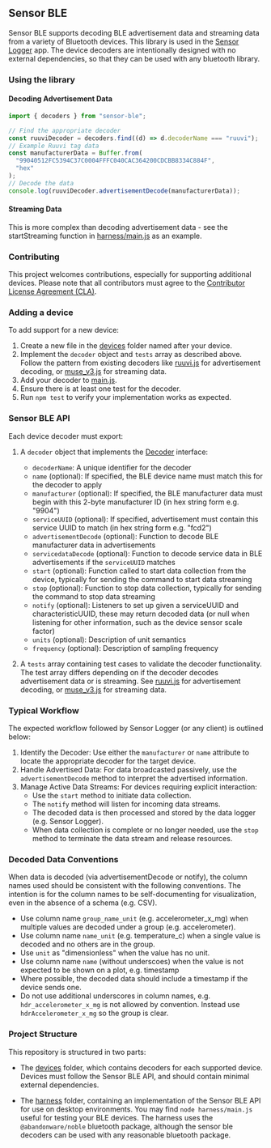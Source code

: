## Sensor BLE

Sensor BLE supports decoding BLE advertisement data and streaming data from a variety of Bluetooth devices. This library is used in the [Sensor Logger](https://www.tszheichoi.com/sensorlogger) app. The device decoders are intentionally designed with no external dependencies, so that they can be used with any bluetooth library.

### Using the library

#### Decoding Advertisement Data

```javascript
import { decoders } from "sensor-ble";

// Find the appropriate decoder
const ruuviDecoder = decoders.find((d) => d.decoderName === "ruuvi");
// Example Ruuvi tag data
const manufacturerData = Buffer.from(
  "99040512FC5394C37C0004FFFC040CAC364200CDCBB8334C884F",
  "hex"
);
// Decode the data
console.log(ruuviDecoder.advertisementDecode(manufacturerData));
```

#### Streaming Data

This is more complex than decoding advertisement data - see the startStreaming function in [harness/main.js](harness/main.js) as an example.

### Contributing

This project welcomes contributions, especially for supporting additional devices. Please note that all contributors must agree to the [Contributor License Agreement (CLA)](CLA.md).

### Adding a device

To add support for a new device:

1. Create a new file in the [devices](devices/) folder named after your device.
2. Implement the `decoder` object and `tests` array as described above. Follow the pattern from existing decoders like [ruuvi.js](devices/ruuvi.js) for advertisement decoding, or [muse_v3.js](devices/muse_v3.js) for streaming data.
3. Add your decoder to [main.js](main.js).
4. Ensure there is at least one test for the decoder.
5. Run `npm test` to verify your implementation works as expected.

### Sensor BLE API

Each device decoder must export:

1. A `decoder` object that implements the [Decoder](types.js) interface:

   - `decoderName`: A unique identifier for the decoder
   - `name` (optional): If specified, the BLE device name must match this for the decoder to apply
   - `manufacturer` (optional): If specified, the BLE manufacturer data must begin with this 2-byte manufacturer ID (in hex string form e.g. "9904")
   - `serviceUUID` (optional): If specified, advertisement must contain this service UUID to match (in hex string form e.g. "fcd2")
   - `advertisementDecode` (optional): Function to decode BLE manufacturer data in advertisements
   - `servicedataDecode` (optional): Function to decode service data in BLE advertisements if the `serviceUUID` matches
   - `start` (optional): Function called to start data collection from the device, typically for sending the command to start data streaming
   - `stop` (optional): Function to stop data collection, typically for sending the command to stop data streaming
   - `notify` (optional): Listeners to set up given a serviceUUID and characteristicUUID, these may return decoded data (or null when listening for other information, such as the device sensor scale factor)
   - `units` (optional): Description of unit semantics
   - `frequency` (optional): Description of sampling frequency

2. A `tests` array containing test cases to validate the decoder functionality. The test array differs depending on if the decoder decodes advertisement data or is streaming. See [ruuvi.js](devices/ruuvi.js) for advertisement decoding, or [muse_v3.js](devices/muse_v3.js) for streaming data.

### Typical Workflow

The expected workflow followed by Sensor Logger (or any client) is outlined below:

1. Identify the Decoder: Use either the `manufacturer` or `name` attribute to locate the appropriate decoder for the target device.
2. Handle Advertised Data: For data broadcasted passively, use the `advertisementDecode` method to interpret the advertised information.
3. Manage Active Data Streams: For devices requiring explicit interaction:
   - Use the `start` method to initiate data collection.
   - The `notify` method will listen for incoming data streams.
   - The decoded data is then processed and stored by the data logger (e.g. Sensor Logger).
   - When data collection is complete or no longer needed, use the `stop` method to terminate the data stream and release resources.

### Decoded Data Conventions

When data is decoded (via advertisementDecode or notify), the column names used should be consistent with the following conventions. The intention is for the column names to be self-documenting for visualization, even in the absence of a schema (e.g. CSV).

- Use column name `group_name_unit` (e.g. accelerometer_x_mg) when multiple values are decoded under a group (e.g. accelerometer).
- Use column name `name_unit` (e.g. temperature_c) when a single value is decoded and no others are in the group.
- Use `unit` as "dimensionless" when the value has no unit.
- Use column name `name` (without underscoes) when the value is not expected to be shown on a plot, e.g. timestamp
- Where possible, the decoded data should include a timestamp if the device sends one.
- Do not use additional underscores in column names, e.g. `hdr_accelerometer_x_mg` is not allowed by convention. Instead use `hdrAccelerometer_x_mg` so the group is clear.

### Project Structure

This repository is structured in two parts:

- The [devices](devices/) folder, which contains decoders for each supported device. Devices must follow the Sensor BLE API, and should contain minimal external dependencies.

- The [harness](harness/) folder, containing an implementation of the Sensor BLE API for use on desktop environments. You may find `node harness/main.js` useful for testing your BLE devices. The harness uses the `@abandonware/noble` bluetooth package, although the sensor ble decoders can be used with any reasonable bluetooth package.

